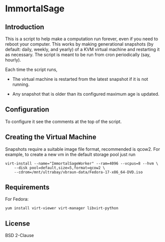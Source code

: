 ImmortalSage
============

Introduction
------------

This is a script to help make a computation run forever, even if you
need to reboot your computer. This works by making generational
snapshots (by default: daily, weekly, and yearly) of a KVM virtual
machine and restarting it as necessary. The script is meant to be run
from cron periodically (say, hourly).

Each time the script runs,
 
* The virtual machine is restarted from the latest snapshot if
  it is not running.

* Any snapshot that is older than its configured maximum age is
  updated.


Configuration
-------------

To configure it see the comments at the top of the script.


Creating the Virtual Machine
----------------------------

Snapshots require a suitable image file format, recommended is
qcow2. For example, to create a new vm in the default storage pool
just run

```
virt-install --name="ImmortalSageWorker" --ram=4096 --vcpus=8 --hvm \
    --disk pool=default,size=5,format=qcow2 \
    --cdrom=/mnt/ultrabay/vbraun-data/Fedora-17-x86_64-DVD.iso
```


Requirements
------------

For Fedora:

    yum install virt-viewer virt-manager libvirt-python



License
-------

BSD 2-Clause